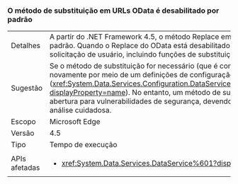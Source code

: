 ### <a name="the-replace-method-in-odata-urls-is-disabled-by-default"></a>O método de substituição em URLs OData é desabilitado por padrão

|   |   |
|---|---|
|Detalhes|A partir do .NET Framework 4.5, o método Replace em URLs do OData é desabilitado por padrão. Quando o Replace do OData está desabilitado (agora por padrão), qualquer solicitação de usuário, incluindo funções de substituição (que são incomuns), falha.|
|Sugestão|Se o método de substituição for necessário (que é comum), ele poderá ser habilitado novamente por meio de um definições de configuração (<xref:System.Data.Services.Configuration.DataServicesFeaturesSection.ReplaceFunction?displayProperty=name>). No entanto, um método de substituição habilitado pode dar abertura para vulnerabilidades de segurança, devendo ser usado somente depois de análise cuidadosa.|
|Escopo|Microsoft Edge|
|Versão|4.5|
|Tipo|Tempo de execução|
|APIs afetadas|<ul><li><xref:System.Data.Services.DataService%601?displayProperty=nameWithType></li></ul>|

